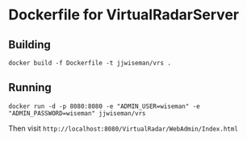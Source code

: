 # Dockerfile for VirtualRadarServer

## Building

```
docker build -f Dockerfile -t jjwiseman/vrs .
```

## Running

```
docker run -d -p 8080:8080 -e "ADMIN_USER=wiseman" -e "ADMIN_PASSWORD=wiseman" jjwiseman/vrs
```

Then visit `http://localhost:8080/VirtualRadar/WebAdmin/Index.html`

